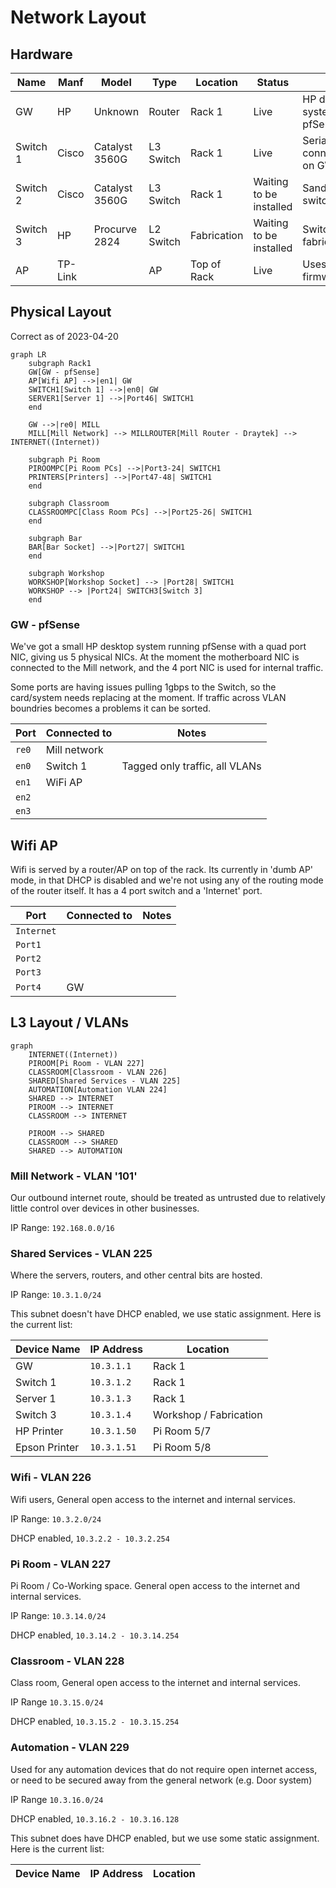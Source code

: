 # Network Layout

## Hardware

| Name     | Manf    | Model          | Type      | Location    | Status                  | Notes                                 |
| -------- | ------- | -------------- | --------- | ----------- | ----------------------- | ------------------------------------- |
| GW       | HP      | Unknown        | Router    | Rack 1      | Live                    | HP desktop system running pfSense     |
| Switch 1 | Cisco   | Catalyst 3560G | L3 Switch | Rack 1      | Live                    | Serial console connected to USB on GW |
| Switch 2 | Cisco   | Catalyst 3560G | L3 Switch | Rack 1      | Waiting to be installed | Sandbox/Learning switch               |
| Switch 3 | HP      | Procurve 2824  | L2 Switch | Fabrication | Waiting to be installed | Switch for the fabrication area       |
| AP       | TP-Link |                | AP        | Top of Rack | Live                    | Uses stock firmware                   |

## Physical Layout

Correct as of 2023-04-20

```mermaid
graph LR
    subgraph Rack1
    GW[GW - pfSense] 
    AP[Wifi AP] -->|en1| GW
    SWITCH1[Switch 1] -->|en0| GW
    SERVER1[Server 1] -->|Port46| SWITCH1
    end

    GW -->|re0| MILL
    MILL[Mill Network] --> MILLROUTER[Mill Router - Draytek] --> INTERNET((Internet))
    
    subgraph Pi Room
    PIROOMPC[Pi Room PCs] -->|Port3-24| SWITCH1
    PRINTERS[Printers] -->|Port47-48| SWITCH1
    end

    subgraph Classroom
    CLASSROOMPC[Class Room PCs] -->|Port25-26| SWITCH1
    end
    
    subgraph Bar
    BAR[Bar Socket] -->|Port27| SWITCH1
    end
    
    subgraph Workshop
    WORKSHOP[Workshop Socket] --> |Port28| SWITCH1
    WORKSHOP --> |Port24| SWITCH3[Switch 3]
    end
```

### GW - pfSense

We've got a small HP desktop system running pfSense with a quad port NIC, giving us 5 physical NICs. At the moment the motherboard NIC is connected to the Mill network, and the 4 port NIC is used for internal traffic.

Some ports are having issues pulling 1gbps to the Switch, so the card/system needs replacing at the moment. If traffic across VLAN boundries becomes a problems it can be sorted.

| Port  | Connected to | Notes                          |
| ----- | ------------ | ------------------------------ |
| `re0` | Mill network |                                |
| `en0` | Switch 1     | Tagged only traffic, all VLANs |
| `en1` | WiFi AP      |                                |
| `en2` |              |                                |
| `en3` |              |                                |

## Wifi AP

Wifi is served by a router/AP on top of the rack. Its currently in 'dumb AP' mode, in that DHCP is disabled and we're not using any of the routing mode of the router itself. It has a 4 port switch and a 'Internet' port.

| Port       | Connected to | Notes |
| ---------- | ------------ | ----- |
| `Internet` |              |       |
| `Port1`    |              |       |
| `Port2`    |              |       |
| `Port3`    |              |       |
| `Port4`    | GW           |       |

## L3 Layout / VLANs

```mermaid
graph
    INTERNET((Internet))
    PIROOM[Pi Room - VLAN 227]
    CLASSROOM[Classroom - VLAN 226]
    SHARED[Shared Services - VLAN 225]
    AUTOMATION[Automation VLAN 224]
    SHARED --> INTERNET
    PIROOM --> INTERNET
    CLASSROOM --> INTERNET
    
    PIROOM --> SHARED
    CLASSROOM --> SHARED
    SHARED --> AUTOMATION
```

### Mill Network - VLAN '101'

Our outbound internet route, should be treated as untrusted due to relatively little control over devices in other businesses.

IP Range: `192.168.0.0/16`

### Shared Services - VLAN 225

Where the servers, routers, and other central bits are hosted.

IP Range: `10.3.1.0/24`

This subnet doesn't have DHCP enabled, we use static assignment. Here is the current list:

| Device Name   | IP Address  | Location    |
| ------------- | ----------- | ----------- |
| GW            | `10.3.1.1`  | Rack 1      |
| Switch 1      | `10.3.1.2`  | Rack 1      |
| Server 1      | `10.3.1.3`  | Rack 1      |
| Switch 3      | `10.3.1.4`  | Workshop / Fabrication |
| HP Printer    | `10.3.1.50` | Pi Room 5/7 |
| Epson Printer | `10.3.1.51` | Pi Room 5/8 |

### Wifi - VLAN 226

Wifi users, General open access to the internet and internal services.

IP Range: `10.3.2.0/24`

DHCP enabled, `10.3.2.2 - 10.3.2.254`

### Pi Room - VLAN 227

Pi Room / Co-Working space. General open access to the internet and internal services.

IP Range: `10.3.14.0/24`

DHCP enabled, `10.3.14.2 - 10.3.14.254`

### Classroom - VLAN 228

Class room, General open access to the internet and internal services.

IP Range `10.3.15.0/24`

DHCP enabled, `10.3.15.2 - 10.3.15.254`

### Automation - VLAN 229

Used for any automation devices that do not require open internet access, or need to be secured away from the general network (e.g. Door system)

IP Range `10.3.16.0/24`

DHCP enabled, `10.3.16.2 - 10.3.16.128`

This subnet does have DHCP enabled, but we use some static assignment. Here is the current list:

| Device Name | IP Address | Location |
| ----------- | ---------- | -------- |
